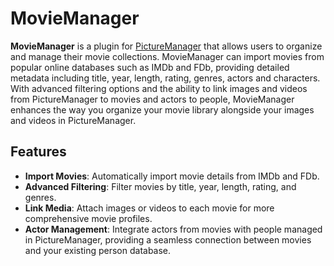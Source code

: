 # MovieManager

**MovieManager** is a plugin for [PictureManager](https://github.com/martin-holy/PictureManager) that allows users to organize and manage their movie collections. MovieManager can import movies from popular online databases such as IMDb and FDb, providing detailed metadata including title, year, length, rating, genres, actors and characters. With advanced filtering options and the ability to link images and videos from PictureManager to movies and actors to people, MovieManager enhances the way you organize your movie library alongside your images and videos in PictureManager.

## Features

- **Import Movies**: Automatically import movie details from IMDb and FDb.
- **Advanced Filtering**: Filter movies by title, year, length, rating, and genres.
- **Link Media**: Attach images or videos to each movie for more comprehensive movie profiles.
- **Actor Management**: Integrate actors from movies with people managed in PictureManager, providing a seamless connection between movies and your existing person database.